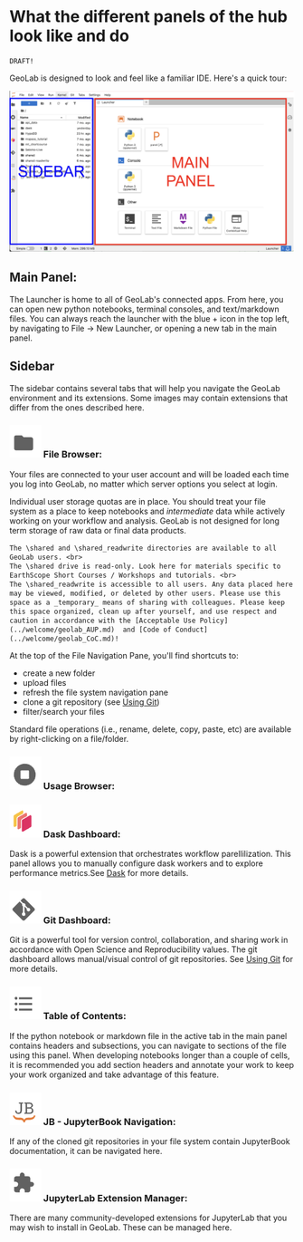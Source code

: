 # What the different panels of the hub look like and do

```{warning}
DRAFT!
```

GeoLab is designed to look and feel like a familiar IDE. Here's a quick tour:

![Landing](../img/geolab_nav.png)


## Main Panel:
The Launcher is home to all of GeoLab's connected apps. From here, you can open new python notebooks, terminal consoles, and text/markdown files. 
You can always reach the launcher with the blue + icon in the top left, by navigating to File -> New Launcher, or opening a new tab in the main panel. 

## Sidebar
The sidebar contains several tabs that will help you navigate the GeoLab environment and its extensions. Some images may contain extensions that differ from the ones described here. 

### ![folder](../img/folder.png) File Browser:
Your files are connected to your user account and will be loaded each time you log into GeoLab, no matter which server options you select at login.

Individual user storage quotas are in place. You should treat your file system as a place to keep notebooks and _intermediate_ data while actively working on your workflow and analysis. GeoLab is not designed for long term storage of raw data or final data products.

```{note}
The \shared and \shared_readwrite directories are available to all GeoLab users. <br>
The \shared drive is read-only. Look here for materials specific to EarthScope Short Courses / Workshops and tutorials. <br>
The \shared_readwrite is accessible to all users. Any data placed here may be viewed, modified, or deleted by other users. Please use this space as a _temporary_ means of sharing with colleagues. Please keep this space organized, clean up after yourself, and use respect and caution in accordance with the [Acceptable Use Policy](../welcome/geolab_AUP.md)  and [Code of Conduct](../welcome/geolab_CoC.md)! 
```

At the top of the File Navigation Pane, you'll find shortcuts to:
- create a new folder
- upload files
- refresh the file system navigation pane
- clone a git repository (see [Using Git](./using_git.md))
- filter/search your files

Standard file operations (i.e., rename, delete, copy, paste, etc) are available by right-clicking on a file/folder. 

### ![usage](../img/usage_monitor.png) Usage Browser:

### ![dask](../img/dask_icon.png) Dask Dashboard:
Dask is a powerful extension that orchestrates workflow parellilization. This panel allows you to manually configure dask workers and to explore performance metrics.See [Dask](../advanced_topics/dask.md) for more details.

### ![git](../img/git_icon.png) Git Dashboard:
Git is a powerful tool for version control, collaboration, and sharing work in accordance with Open Science and Reproducibility values. 
The git dashboard allows manual/visual control of git repositories. 
See [Using Git](./using_git.md) for more details.

### ![toc](../img/toc_icon.png) Table of Contents:
If the python notebook or markdown file in the active tab in the main panel contains headers and subsections, you can navigate to sections of the file using this panel.
When developing notebooks longer than a couple of cells, it is recommended you add section headers and annotate your work to keep your work organized and take advantage of this feature. 

### ![jb](../img/jb_icon.png) JB - JupyterBook Navigation:
If any of the cloned git repositories in your file system contain JupyterBook documentation, it can be navigated here. 

### ![extension](../img/extension_icon.png) JupyterLab Extension Manager:
There are many community-developed extensions for JupyterLab that you may wish to install in GeoLab. These can be managed here. 

